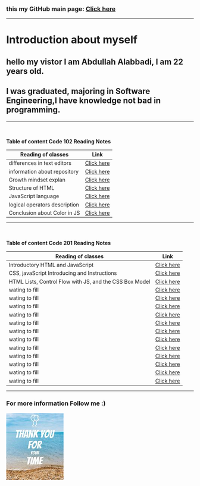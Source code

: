 ### this my GitHub main page: [Click here](https://github.com/Abdullah-Alabbadi)

---

# **Introduction about myself**

## hello my vistor I am Abdullah Alabbadi, I am 22 years old.

## I was graduated, majoring in Software Engineering,I have knowledge not bad in programming.

---

<br>

**Table of content Code 102 Reading Notes**

| Reading of classes            | Link                           |
| ----------------------------- | ------------------------------ |
| differences in text editors   | [Click here](Code102/read.md)  |
| information about repository  | [Click here](Code102/read1.md) |
| Growth mindset explan         | [Click here](Code102/read2.md) |
| Structure of HTML             | [Click here](Code102/read3.md) |
| JavaScript language           | [Click here](Code102/read4.md) |
| logical operators description | [Click here](Code102/read5.md) |
| Conclusion about Color in JS  | [Click here](Code102/read6.md) |

---

<br>

**Table of content Code 201 Reading Notes**

| Reading of classes                                      | Link                              |
| ------------------------------------------------------- | --------------------------------- |
| Introductory HTML and JavaScript                        | [Click here](Code201/class-01.md) |
| CSS, javaScript Introducing and Instructions            | [Click here](Code201/class-02.md) |
| HTML Lists, Control Flow with JS, and the CSS Box Model | [Click here](Code201/class-03.md) |
| wating to fill                                          | [Click here](Code201/class-04.md) |
| wating to fill                                          | [Click here](Code201/class-05.md) |
| wating to fill                                          | [Click here](Code201/class-06.md) |
| wating to fill                                          | [Click here](Code201/class-07.md) |
| wating to fill                                          | [Click here](Code201/class-08.md) |
| wating to fill                                          | [Click here](Code201/class-09.md) |
| wating to fill                                          | [Click here](Code201/class-10.md) |
| wating to fill                                          | [Click here](Code201/class-11.md) |
| wating to fill                                          | [Click here](Code201/class-12.md) |
| wating to fill                                          | [Click here](Code201/class-13.md) |
| wating to fill                                          | [Click here](Code201/class-14.md) |
| wating to fill                                          | [Click here](Code201/class-15.md) |

---

### For more information Follow me :)

![thankyou photo](Code102/thankYou.jpg)

